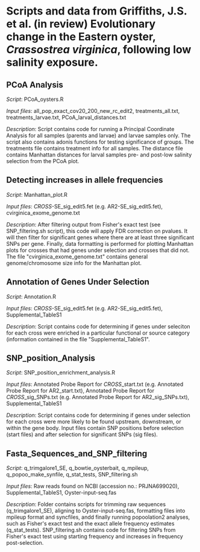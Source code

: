 # Scripts and data from Griffiths, J.S. et al. (in review) Evolutionary change in the Eastern oyster, *Crassostrea virginica*, following low salinity exposure.

## PCoA Analysis

*Script*: PCoA_oysters.R

*Input files*: all_pop_exact_cov20_200_new_rc_edit2, treatments_all.txt, treatments_larvae.txt, PCoA_larval_distances.txt

*Description*: Script contains code for running a Principal Coordinate Analysis for all samples (parents and larvae) and larvae samples only. The script also contains adonis functions for testing significance of groups. The treatments file contains treatment info for all samples. The distance file contains Manhattan distances for larval samples pre- and post-low salinity selection from the PCoA plot.




## Detecting increases in allele frequencies

*Script*: Manhattan_plot.R 

*Input files*: *CROSS*-SE_sig_edit5.fet (e.g. AR2-SE_sig_edit5.fet), cvirginica_exome_genome.txt

*Description*: After filtering output from Fisher's exact test (see SNP_filtering.sh script), this code will apply FDR correction on pvalues. It will then filter for significant genes where there are at least three significant SNPs per gene. Finally, data formatting is performed for plotting Manhattan plots for crosses that had genes under selection and crosses that did not. The file "cvirginica_exome_genome.txt" contains general genome/chromosome size info for the Manhattan plot.




## Annotation of Genes Under Selection

*Script*: Annotation.R

*Input files*: *CROSS*-SE_sig_edit5.fet (e.g. AR2-SE_sig_edit5.fet), Supplemental_TableS1

*Description*: Script contains code for determining if genes under seleciton for each cross were enriched in a particular functional or source category (information contained in the file "Supplemental_TableS1".




## SNP_position_Analysis

*Script*: SNP_position_enrichment_analysis.R

*Input files*: Annotated Probe Report for *CROSS*_start.txt (e.g. Annotated Probe Report for AR2_start.txt), Annotated Probe Report for *CROSS*_sig_SNPs.txt (e.g. Annotated Probe Report for AR2_sig_SNPs.txt), Supplemental_TableS1

*Description*: Script contains code for determining if genes under selection for each cross were more likely to be found upstream, downstream, or within the gene body. Input files contain SNP positions before selection (start files) and after selection for significant SNPs (sig files).




## Fasta_Sequences_and_SNP_filtering

*Script*: q_trimgalore1_SE, q_bowtie_oysterbait, q_mpileup, q_popoo_make_synfile, q_stat_tests, SNP_filtering.sh

*Input files*: Raw reads found on NCBI (accession no.: PRJNA699020), Supplemental_TableS1, Oyster-input-seq.fas

*Description*: Folder contains scripts for trimming raw sequences (q_trimgalore1_SE), aligning to Oyster-input-seq.fas, formatting files into mpileup format and syncfiles, andd finally running popoolation2 analyses, such as Fisher's exact test and the exact allele frequency estimates (q_stat_tests). SNP_filtering.sh contains code for filtering SNPs from Fisher's exact test using starting frequency and increases in frequency post-selection.



